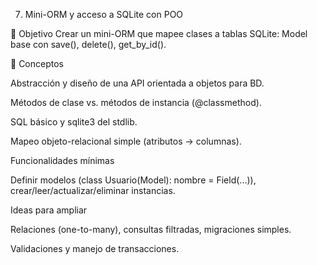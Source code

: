 7) Mini-ORM y acceso a SQLite con POO

🎯 Objetivo
Crear un mini-ORM que mapee clases a tablas SQLite: Model base con save(), delete(), get_by_id().

🧩 Conceptos

Abstracción y diseño de una API orientada a objetos para BD.

Métodos de clase vs. métodos de instancia (@classmethod).

SQL básico y sqlite3 del stdlib.

Mapeo objeto-relacional simple (atributos -> columnas).

Funcionalidades mínimas

Definir modelos (class Usuario(Model): nombre = Field(...)), crear/leer/actualizar/eliminar instancias.

Ideas para ampliar

Relaciones (one-to-many), consultas filtradas, migraciones simples.

Validaciones y manejo de transacciones.